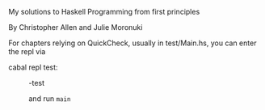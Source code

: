 My solutions to Haskell Programming from first principles 

By Christopher Allen and Julie Moronuki

For chapters relying on QuickCheck, usually in test/Main.hs, you can enter the repl via

cabal repl test:<dir name>-test

and run `main`